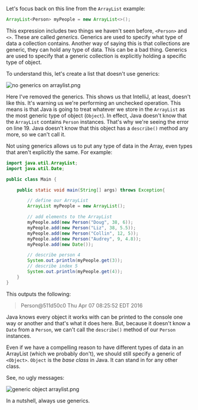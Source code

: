 Let's focus back on this line from the `ArrayList` example:

```java
ArrayList<Person> myPeople = new ArrayList<>();
```

This expression includes two things we haven't seen before, `<Person>` and `<>`. These are called _generics_. Generics are used to specify what type of  data a collection contains. Another way of saying this is that collections are generic, they can hold any type of data. This can be a bad thing. Generics are used to specify that a generic collection is explicitly holding a specific type of object.

To understand this, let's create a list that doesn't use generics:

![no generics on arraylist.png](https://tiy-learn-content.s3.amazonaws.com/0c0d6778-no%20generics%20on%20arraylist.png)

Here I've removed the generics. This shows us that IntelliJ, at least, doesn't like this. It's warning us we're performing an unchecked operation. This means is that Java is going to treat whatever we store in the `ArrayList` as the most generic type of object (`Object`). In effect, Java doesn't know that the `ArrayList` contains `Person` instances. That's why we're seeing the error on line 19. Java doesn't know that this object has a `describe()` method any more, so we can't call it. 

Not using generics allows us to put any type of data in the Array, even types that aren't explicitly the same. For example:

```java
import java.util.ArrayList;
import java.util.Date;

public class Main {

    public static void main(String[] args) throws Exception{

        // define our ArrayList
        ArrayList myPeople = new ArrayList();

        // add elements to the ArrayList
        myPeople.add(new Person("Doug", 38, 6));
        myPeople.add(new Person("Liz", 38, 5.5));
        myPeople.add(new Person("Collin", 12, 5));
        myPeople.add(new Person("Audrey", 9, 4.8));
        myPeople.add(new Date());

        // describe person 4
        System.out.println(myPeople.get(3));
        // describe index 5
        System.out.println(myPeople.get(4));
    }
}
```

This outputs the following:

> Person@511d50c0
> Thu Apr 07 08:25:52 EDT 2016

Java knows every object it works with can be printed to the console one way or another and that's what it does here. But, because it doesn't know a `Date` from a `Person`, we can't call the `describe()` method of our `Person` instances.

Even if we have a compelling reason to have different types of data in an ArrayList (which we probably don't), we should still specify a generic of `<Object>`. `Object` is the _base class_ in Java. It can stand in for any other class.

See, no ugly messages:

![generic object arraylist.png](https://tiy-learn-content.s3.amazonaws.com/4fb0dcab-generic%20object%20arraylist.png)

In a nutshell, always use generics. 

